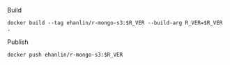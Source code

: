 Build
```
docker build --tag ehanlin/r-mongo-s3:$R_VER --build-arg R_VER=$R_VER .
```

Publish
```
docker push ehanlin/r-mongo-s3:$R_VER
```